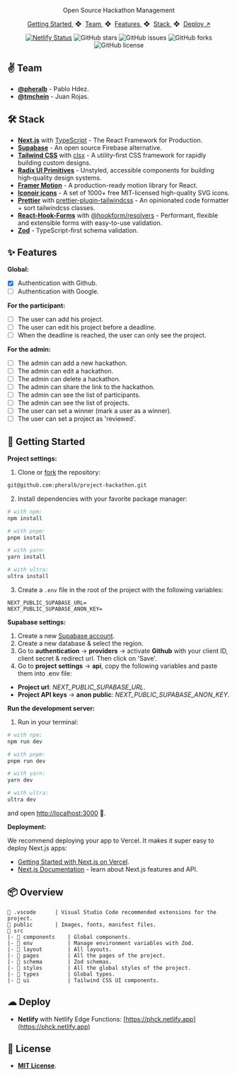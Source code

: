 <div align="center">
    <!-- <img src="" width="80" /> -->
</div>

<p align="center">Open Source Hackathon Management</p>

<div align="center">
    <a href="#-getting-started">
        Getting Started
    </a>
    <span>&nbsp;❖&nbsp;</span>
    <a href="#-team">
        Team
    </a>
    <span>&nbsp;❖&nbsp;</span>
    <a href="#-features">
        Features
    </a>
    <span>&nbsp;❖&nbsp;</span>
    <a href="#%EF%B8%8F-stack">
        Stack
    </a>
    <span>&nbsp;❖&nbsp;</span>
    <a href="https://phck.netlify.app" target="_blank">
        Deploy ↗︎
    </a>
</div>

</p>

<div align="center">

[![Netlify Status](https://api.netlify.com/api/v1/badges/2caa6428-299d-4dfc-898d-5c85df41c28a/deploy-status)](https://app.netlify.com/sites/phck/deploys)
![GitHub stars](https://img.shields.io/github/stars/pheralb/project-hackathon)
![GitHub issues](https://img.shields.io/github/issues/pheralb/project-hackathon)
![GitHub forks](https://img.shields.io/github/forks/pheralb/project-hackathon)
![GitHub license](https://img.shields.io/github/license/pheralb/project-hackathon)

</div>

## ✌ Team

- [**@pheralb**](https://github.com/pheralb) - Pablo Hdez.
- [**@tmchein**](https://github.com/tmchein) - Juan Rojas.

## 🛠️ Stack

- **[Next.js](https://nextjs.org/)** with [TypeScript](https://www.typescriptlang.org/) - The React Framework for Production.
- **[Supabase](https://supabase.io/)** - An open source Firebase alternative.
- **[Tailwind CSS](https://tailwindcss.com/)** with [clsx](https://github.com/lukeed/clsx) - A utility-first CSS framework for rapidly building custom designs.
- **[Radix UI Primitives](https://www.radix-ui.com/)** - Unstyled, accessible components for building high‑quality design systems.
- **[Framer Motion](https://www.framer.com/motion/)** - A production-ready motion library for React.
- **[Iconoir icons](https://iconoir.com/)** - A set of 1000+ free MIT-licensed high-quality SVG icons.
- **[Prettier](https://prettier.io/)** with [prettier-plugin-tailwindcss](https://github.com/tailwindlabs/prettier-plugin-tailwindcss) - An opinionated code formatter + sort tailwindcss classes.
- **[React-Hook-Forms](https://react-hook-form.com/)** with [@hookform/resolvers](https://www.npmjs.com/package/@hookform/resolvers) - Performant, flexible and extensible forms with easy-to-use validation.
- **[Zod](https://zod.dev/)** - TypeScript-first schema validation.

## ✨ Features

**Global:**

- [x] Authentication with Github.
- [ ] Authentication with Google.

**For the participant:**

- [ ] The user can add his project.
- [ ] The user can edit his project before a deadline.
- [ ] When the deadline is reached, the user can only see the project.

**For the admin:**

- [ ] The admin can add a new hackathon.
- [ ] The admin can edit a hackathon.
- [ ] The admin can delete a hackathon.
- [ ] The admin can share the link to the hackathon.
- [ ] The admin can see the list of participants.
- [ ] The admin can see the list of projects.
- [ ] The user can set a winner (mark a user as a winner).
- [ ] The user can set a project as 'reviewed'.

## 🚀 Getting Started

**Project settings:**

1. Clone or [fork](git@github.com:pheralb/project-hackathon.git) the repository:

```bash
git@github.com:pheralb/project-hackathon.git
```

2. Install dependencies with your favorite package manager:

```bash
# with npm:
npm install

# with pnpm:
pnpm install

# with yarn:
yarn install

# with ultra:
ultra install
```

3. Create a `.env` file in the root of the project with the following variables:

```env
NEXT_PUBLIC_SUPABASE_URL=
NEXT_PUBLIC_SUPABASE_ANON_KEY=
```

**Supabase settings:**

1. Create a new [Supabase account](https://app.supabase.com/).
2. Create a new database & select the region.
3. Go to **authentication** -> **providers** -> activate **Github** with your client ID, client secret & redirect url. Then click on 'Save'.
4. Go to **project settings** -> **api**, copy the following variables and paste them into .env file:

- **Project url**: _NEXT_PUBLIC_SUPABASE_URL_.
- **Project API keys** -> **anon public**: _NEXT_PUBLIC_SUPABASE_ANON_KEY_.

**Run the development server:**

1. Run in your terminal:

```bash
# with npm:
npm run dev

# with pnpm:
pnpm run dev

# with yarn:
yarn dev

# with ultra:
ultra dev
```

and open [http://localhost:3000](http://localhost:3000) 🚀.

**Deployment:**

We recommend deploying your app to Vercel. It makes it super easy to deploy Next.js apps:

- [Getting Started with Next.js on Vercel](https://vercel.com/docs/concepts/next.js/overview).
- [Next.js Documentation](https://nextjs.org/docs) - learn about Next.js features and API.

## 📦 Overview

```
📂 .vscode      | Visual Studio Code recommended extensions for the project.
📂 public       | Images, fonts, manifest files.
📂 src
|- 📂 components    | Global components.
|- 📂 env           | Manage environment variables with Zod.
|- 📂 layout        | All layouts.
|- 📂 pages         | All the pages of the project.
|- 📂 schema        | Zod schemas.
|- 📂 styles        | All the global styles of the project.
|- 📂 types         | Global types.
|- 📂 ui            | Tailwind CSS UI components.
```

## ☁ Deploy

- **Netlify** with Netlify Edge Functions: [https://phck.netlify.app](https://phck.netlify.app)

## 🔑 License

- [**MIT License**](https://github.com/pheralb/project-hackathon/blob/main/LICENSE).
